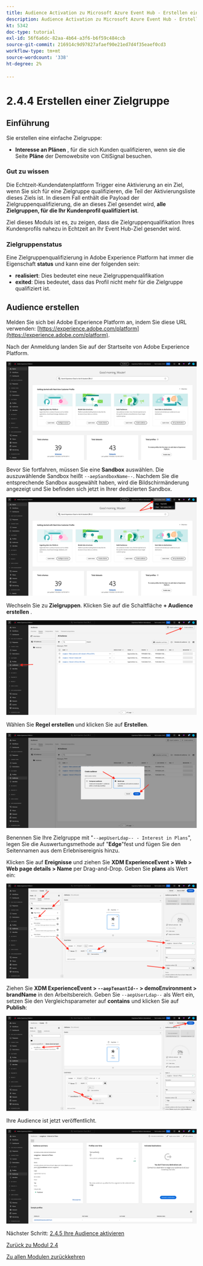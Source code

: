```yaml
---
title: Audience Activation zu Microsoft Azure Event Hub - Erstellen einer Zielgruppe
description: Audience Activation zu Microsoft Azure Event Hub - Erstellen einer Zielgruppe
kt: 5342
doc-type: tutorial
exl-id: 56f6a6dc-82aa-4b64-a3f6-b6f59c484ccb
source-git-commit: 216914c9d97827afaef90e21ed7d4f35eaef0cd3
workflow-type: tm+mt
source-wordcount: '338'
ht-degree: 2%

---
```


# 2.4.4 Erstellen einer Zielgruppe

## Einführung

Sie erstellen eine einfache Zielgruppe:

- **Interesse an Plänen** , für die sich Kunden qualifizieren, wenn sie die Seite **Pläne** der Demowebsite von CitiSignal besuchen.

### Gut zu wissen

Die Echtzeit-Kundendatenplattform Trigger eine Aktivierung an ein Ziel, wenn Sie sich für eine Zielgruppe qualifizieren, die Teil der Aktivierungsliste dieses Ziels ist. In diesem Fall enthält die Payload der Zielgruppenqualifizierung, die an dieses Ziel gesendet wird, **alle Zielgruppen, für die Ihr Kundenprofil qualifiziert ist**.

Ziel dieses Moduls ist es, zu zeigen, dass die Zielgruppenqualifikation Ihres Kundenprofils nahezu in Echtzeit an Ihr Event Hub-Ziel gesendet wird.

### Zielgruppenstatus

Eine Zielgruppenqualifizierung in Adobe Experience Platform hat immer die Eigenschaft **status** und kann eine der folgenden sein:

- **realisiert**: Dies bedeutet eine neue Zielgruppenqualifikation
- **exited**: Dies bedeutet, dass das Profil nicht mehr für die Zielgruppe qualifiziert ist.

## Audience erstellen

Melden Sie sich bei Adobe Experience Platform an, indem Sie diese URL verwenden: [https://experience.adobe.com/platform](https://experience.adobe.com/platform).

Nach der Anmeldung landen Sie auf der Startseite von Adobe Experience Platform.

![Datenaufnahme](./../../../modules/datacollection/module1.2/images/home.png)

Bevor Sie fortfahren, müssen Sie eine **Sandbox** auswählen. Die auszuwählende Sandbox heißt ``--aepSandboxName--``. Nachdem Sie die entsprechende Sandbox ausgewählt haben, wird die Bildschirmänderung angezeigt und Sie befinden sich jetzt in Ihrer dedizierten Sandbox.

![Datenaufnahme](./../../../modules/datacollection/module1.2/images/sb1.png)

Wechseln Sie zu **Zielgruppen**. Klicken Sie auf die Schaltfläche **+ Audience erstellen** .

![Datenaufnahme](./images/seg.png)

Wählen Sie **Regel erstellen** und klicken Sie auf **Erstellen**.

![Datenaufnahme](./images/seg1.png)

Benennen Sie Ihre Zielgruppe mit &quot;`--aepUserLdap-- - Interest in Plans`&quot;, legen Sie die Auswertungsmethode auf &quot;**Edge**&quot;fest und fügen Sie den Seitennamen aus dem Erlebnisereignis hinzu.

Klicken Sie auf **Ereignisse** und ziehen Sie **XDM ExperienceEvent > Web > Web page details > Name** per Drag-and-Drop. Geben Sie **plans** als Wert ein:

![4-05-create-ee-2.png](./images/405createee2.png)

Ziehen Sie **XDM ExperienceEvent > `--aepTenantId--` > demoEnvironment > brandName** in den Arbeitsbereich. Geben Sie `--aepUserLdap--` als Wert ein, setzen Sie den Vergleichsparameter auf **contains** und klicken Sie auf **Publish**:

![4-05-create-ee-2-brand.png](./images/405createee2brand.png)

Ihre Audience ist jetzt veröffentlicht.

![4-05-create-ee-2-brand.png](./images/405createee2brand1.png)

Nächster Schritt: [2.4.5 Ihre Audience aktivieren](./ex5.md)

[Zurück zu Modul 2.4](./segment-activation-microsoft-azure-eventhub.md)

[Zu allen Modulen zurückkehren](./../../../overview.md)
